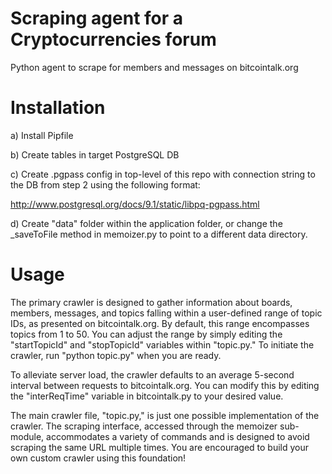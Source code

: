 Scraping agent for a Cryptocurrencies forum
===================

Python agent to scrape for members and messages on bitcointalk.org

Installation
=============

a) Install Pipfile

b) Create tables in target PostgreSQL DB

c) Create .pgpass config in top-level of this repo with connection string to the DB from step 2 using the following format:

http://www.postgresql.org/docs/9.1/static/libpq-pgpass.html

d) Create "data" folder within the application folder, or change the _saveToFile method in memoizer.py to point to a different data directory.

Usage
=====

The primary crawler is designed to gather information about boards, members, messages, and topics falling within a user-defined range of topic IDs, as presented on bitcointalk.org. By default, this range encompasses topics from 1 to 50. You can adjust the range by simply editing the "startTopicId" and "stopTopicId" variables within "topic.py." To initiate the crawler, run "python topic.py" when you are ready.

To alleviate server load, the crawler defaults to an average 5-second interval between requests to bitcointalk.org. You can modify this by editing the "interReqTime" variable in bitcointalk.py to your desired value.

The main crawler file, "topic.py," is just one possible implementation of the crawler. The scraping interface, accessed through the memoizer sub-module, accommodates a variety of commands and is designed to avoid scraping the same URL multiple times. You are encouraged to build your own custom crawler using this foundation!